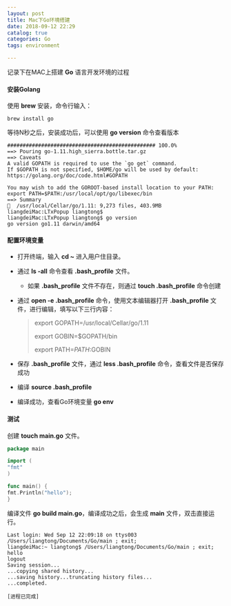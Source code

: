 ```yaml
---
layout: post
title: Mac下Go环境搭建
date: 2018-09-12 22:29
catalog: true
categories: Go
tags: environment

---
```


记录下在MAC上搭建 **Go** 语言开发环境的过程



#### 安装Golang

使用 **brew** 安装，命令行输入：

```base
brew install go
```

等待N秒之后，安装成功后，可以使用 **go version** 命令查看版本

```base
################################################ 100.0%
==> Pouring go-1.11.high_sierra.bottle.tar.gz
==> Caveats
A valid GOPATH is required to use the `go get` command.
If $GOPATH is not specified, $HOME/go will be used by default:
https://golang.org/doc/code.html#GOPATH

You may wish to add the GOROOT-based install location to your PATH:
export PATH=$PATH:/usr/local/opt/go/libexec/bin
==> Summary
🍺  /usr/local/Cellar/go/1.11: 9,273 files, 403.9MB
liangdeiMac:LTxPopup liangtong$ 
liangdeiMac:LTxPopup liangtong$ go version
go version go1.11 darwin/amd64
```

#### 配置环境变量

 + 打开终端，输入 **cd ~** 进入用户住目录。

 + 通过 **ls -all** 命令查看 **.bash_profile** 文件。

    + 如果 **.bash_profile** 文件不存在，则通过 **touch .bash_profile** 命令创建

 + 通过 **open -e .bash_profile** 命令，使用文本编辑器打开 **.bash_profile** 文件，进行编辑，填写以下三行内容：

     > export GOPATH=/usr/local/Cellar/go/1.11
     >
     > export GOBIN=$GOPATH/bin  
     >
     > export PATH=$PATH:$GOBIN

 + 保存 **.bash_profile** 文件，通过 **less .bash_profile** 命令，查看文件是否保存成功

 + 编译 **source .bash_profile** 

 + 编译成功，查看Go环境变量 **go env** 

#### 测试

创建 **touch main.go** 文件。

```go
package main

import (
"fmt"
)

func main() {
fmt.Println("hello");
}
```

编译文件 **go build main.go**，编译成功之后，会生成 **main** 文件，双击直接运行。

```console
Last login: Wed Sep 12 22:09:18 on ttys003
/Users/liangtong/Documents/Go/main ; exit;
liangdeiMac:~ liangtong$ /Users/liangtong/Documents/Go/main ; exit;
hello
logout
Saving session...
...copying shared history...
...saving history...truncating history files...
...completed.

[进程已完成]
```


